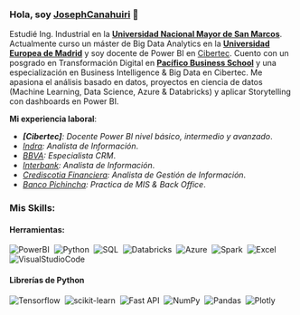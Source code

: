 ### Hola, soy [JosephCanahuiri](https://github.com/JosephCanahuiri) 👋

Estudié Ing. Industrial en la **[Universidad Nacional Mayor de San Marcos](https://www.unmsm.edu.pe/)**. Actualmente curso un máster de Big Data Analytics en la **[Universidad Europea de Madrid](https://universidadeuropea.com/)** y soy docente de Power BI en [Cibertec](https://www.cibertec.edu.pe/).
Cuento con un posgrado en Transformación Digital en **[Pacífico Business School](https://pbs.edu.pe/default.aspx)** y una especialización en Business Intelligence & Big Data en Cibertec. Me apasiona el análisis basado en datos, proyectos en ciencia de datos (Machine Learning, Data Science, Azure & Databricks) y aplicar Storytelling con dashboards en Power BI.

**Mi experiencia laboral**:
- ***[Cibertec]**: Docente Power BI nivel básico, intermedio y avanzado*.
- *[Indra](https://www.indracompany.com/): Analista de Información*.
- *[BBVA](https://www.bbva.pe/): Especialista CRM*.
- *[Interbank](https://interbank.pe/): Analista de Información*.
- *[Crediscotia Financiera](https://www.crediscotia.com.pe/): Analista de Gestión de Información*.
- *[Banco Pichincha](https://www.pichincha.com/): Practica de MIS & Back Office*.

### Mis Skills:

#### Herramientas:

![PowerBI](https://img.shields.io/badge/Power_BI-F2C811?style=for-the-badge&logo=Power%20BI&logoColor=white)&nbsp;
![Python](https://img.shields.io/badge/Python-3776AB?style=for-the-badge&logo=python&logoColor=white)&nbsp;
![SQL](https://img.shields.io/badge/SQL_Server-CC2927?style=for-the-badge&logo=microsoft-sql-server&logoColor=white)&nbsp;
![Databricks](https://img.shields.io/badge/Databricks-FF3621?style=for-the-badge&logo=Databricks&logoColor=white)&nbsp;
![Azure](https://img.shields.io/badge/azure-0089D6?style=for-the-badge&logo=microsoft-azure&logoColor=white)&nbsp;
![Spark](https://img.shields.io/badge/Apache_Spark-4A729B?style=for-the-badge&logo=apachespark&logoColor=#E35A16)&nbsp;
![Excel](https://img.shields.io/badge/Excel-217346?style=for-the-badge&logo=microsoft-excel&logoColor=white)&nbsp;
![VisualStudioCode](https://img.shields.io/badge/Visual_Studio_Code-0078D4?style=for-the-badge&logo=visual%20studio%20code&logoColor=white)&nbsp;

#### Librerías de Python

![Tensorflow](https://img.shields.io/badge/TensorFlow-FF6F00?style=for-the-badge&logo=tensorflow&logoColor=white)&nbsp;
![scikit-learn](https://img.shields.io/badge/scikit--learn-%23F7931E.svg?style=for-the-badge&logo=scikit-learn&logoColor=white)&nbsp;
![Fast API](https://img.shields.io/badge/FastAPI-005571?style=for-the-badge&logo=fastapi)&nbsp;
![NumPy](https://img.shields.io/badge/numpy-%23013243.svg?style=for-the-badge&logo=numpy&logoColor=white)&nbsp;
![Pandas](https://img.shields.io/badge/pandas-%23150458.svg?style=for-the-badge&logo=pandas&logoColor=white)&nbsp;
![Plotly](https://img.shields.io/badge/Plotly-%233F4F75.svg?style=for-the-badge&logo=plotly&logoColor=white)

